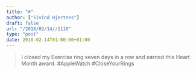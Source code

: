 ```yaml
---
title: "#"
author: ["Eivind Hjertnes"]
draft: false
url: "/2018/02/14//1110"
type: "post"
date: 2018-02-14T01:00:00+01:00
---
```


> I closed my Exercise ring seven days in a row and earned this Heart
> Month award. #AppleWatch #CloseYourRings
